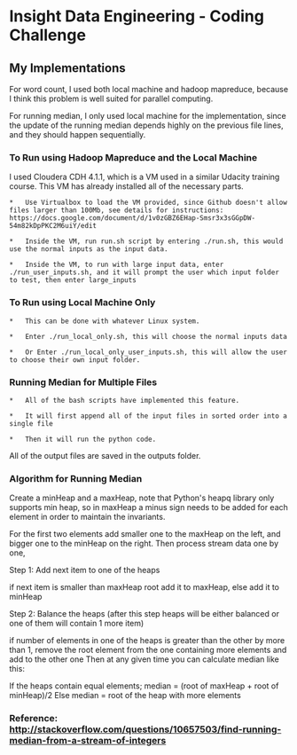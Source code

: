 Insight Data Engineering - Coding Challenge
===========================================================

## My Implementations

For word count, I used both local machine and hadoop mapreduce, because I think this problem is well suited for parallel computing. 

For running median, I only used local machine for the implementation, since the update of the running median depends highly on the previous file lines, and they should happen sequentially.

### To Run using Hadoop Mapreduce and the Local Machine

I used Cloudera CDH 4.1.1, which is a VM used in a similar Udacity training course. This VM has already installed all of the necessary parts. 

	*	Use Virtualbox to load the VM provided, since Github doesn't allow files larger than 100Mb, see details for instructions: https://docs.google.com/document/d/1v0zGBZ6EHap-Smsr3x3sGGpDW-54m82kDpPKC2M6uiY/edit

	*	Inside the VM, run run.sh script by entering ./run.sh, this would use the normal inputs as the input data.

	*	Inside the VM, to run with large input data, enter ./run_user_inputs.sh, and it will prompt the user which input folder to test, then enter large_inputs

### To Run using Local Machine Only

	*	This can be done with whatever Linux system.

	*	Enter ./run_local_only.sh, this will choose the normal inputs data

	*	Or Enter ./run_local_only_user_inputs.sh, this will allow the user to choose their own input folder.

### Running Median for Multiple Files

	*	All of the bash scripts have implemented this feature. 

	*	It will first append all of the input files in sorted order into a single file

	* 	Then it will run the python code.

All of the output files are saved in the outputs folder.

### Algorithm for Running Median

Create a minHeap and a maxHeap, note that Python's heapq library only supports min heap, so in maxHeap a minus sign needs to be added for each element in order to maintain the invariants.

For the first two elements add smaller one to the maxHeap on the left, and bigger one to the minHeap on the right. Then process stream data one by one,

Step 1: Add next item to one of the heaps

   if next item is smaller than maxHeap root add it to maxHeap,
   else add it to minHeap

Step 2: Balance the heaps (after this step heaps will be either balanced or
   one of them will contain 1 more item)

   if number of elements in one of the heaps is greater than the other by
   more than 1, remove the root element from the one containing more elements and
   add to the other one
Then at any given time you can calculate median like this:

   If the heaps contain equal elements;
     median = (root of maxHeap + root of minHeap)/2
   Else
     median = root of the heap with more elements

### Reference: http://stackoverflow.com/questions/10657503/find-running-median-from-a-stream-of-integers


